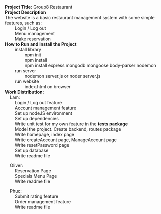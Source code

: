 **Project Title:**
Group8 Restaurant  
**Project Description**  
The website is a basic restaurant management system with some simple features, such as:  
&nbsp; &nbsp; &nbsp; &nbsp;  Login / Log out  
&nbsp;	&nbsp; &nbsp;  &nbsp; Menu management  
&nbsp; &nbsp; &nbsp; &nbsp; Make reservation  
**How to Run and Install the Project**    
&nbsp; &nbsp; &nbsp; &nbsp;  install library  
&nbsp; &nbsp; &nbsp; &nbsp;	&nbsp; &nbsp; &nbsp; &nbsp;	npm init  
	&nbsp; &nbsp; &nbsp; &nbsp; &nbsp; &nbsp; &nbsp; &nbsp;	npm install  
	&nbsp; &nbsp; &nbsp; &nbsp; &nbsp; &nbsp; &nbsp; &nbsp; npm install express mongodb mongoose body-parser nodemon  
&nbsp; &nbsp; &nbsp; &nbsp;  run server  
	&nbsp; &nbsp; &nbsp; &nbsp; &nbsp; &nbsp; &nbsp; &nbsp;	nodemon server.js or noder server.js  
&nbsp; &nbsp; &nbsp; &nbsp;  run website  
	&nbsp; &nbsp; &nbsp; &nbsp; &nbsp; &nbsp; &nbsp; &nbsp; index.html on browser  
 **Work Distribution:**  
 &nbsp; &nbsp; Lam:  
 &nbsp; &nbsp; &nbsp; &nbsp;  Login / Log out feature  
 &nbsp; &nbsp; &nbsp; &nbsp;  Account management feature  
 &nbsp; &nbsp; &nbsp; &nbsp;  Set up nodeJS environment  
 &nbsp; &nbsp; &nbsp; &nbsp;  Set up dependencies  
 &nbsp; &nbsp; &nbsp; &nbsp;  Write unit test for my own feature in the **tests package**  
 &nbsp; &nbsp; &nbsp; &nbsp;  Model the project. Create backend, routes package   
&nbsp; &nbsp; &nbsp; &nbsp;  Write homepage, index page  
 &nbsp; &nbsp; &nbsp; &nbsp;  Write createAccount page, ManageAccount page  
  &nbsp; &nbsp; &nbsp; &nbsp;  Write resetPassword page  
   &nbsp; &nbsp; &nbsp; &nbsp; Set up database  
 &nbsp; &nbsp; &nbsp; &nbsp;  Write readme file  

 &nbsp; &nbsp; Oliver:  
 &nbsp; &nbsp; &nbsp; &nbsp;  Reservation Page  
 &nbsp; &nbsp; &nbsp; &nbsp;  Specials Menu Page  
 &nbsp; &nbsp; &nbsp; &nbsp;  Write readme file 
  

&nbsp; &nbsp; Phuc:  
 &nbsp; &nbsp; &nbsp; &nbsp;  Submit rating feature  
 &nbsp; &nbsp; &nbsp; &nbsp;  Order management feature  
 &nbsp; &nbsp; &nbsp; &nbsp;  Write readme file 


 
	

	
